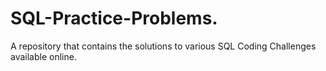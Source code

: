 # SQL-Practice-Problems. 
A repository that contains the solutions to various SQL Coding Challenges available online. 
